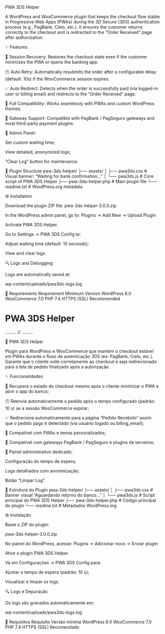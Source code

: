 PWA 3DS Helper

A WordPress and WooCommerce plugin that keeps the checkout flow stable in Progressive Web Apps (PWAs) during the 3D Secure (3DS) authentication process (e.g., PagBank, Cielo, etc.).
It ensures the customer returns correctly to the checkout and is redirected to the “Order Received” page after authorization.

✨ Features

🔁 Session Recovery: Restores the checkout state even if the customer minimizes the PWA or opens the banking app.

🕒 Auto Retry: Automatically resubmits the order after a configurable delay (default: 10s) if the WooCommerce session expires.

✅ Auto Redirect: Detects when the order is successfully paid (via logged-in user or billing email) and redirects to the “Order Received” page.

🧩 Full Compatibility: Works seamlessly with PWAs and custom WordPress themes.

🧠 Gateway Support: Compatible with PagBank / PagSeguro gateways and most third-party payment plugins.

🧰 Admin Panel:

Set custom waiting time;

View detailed, anonymized logs;

“Clear Log” button for maintenance.

🧭 Plugin Structure
pwa-3ds-helper/
├── assets/
│   ├── pwa3ds.css          # Visual banner: “Waiting for bank confirmation…”
│   └── pwa3ds.js           # Core script of PWA 3DS Helper
├── pwa-3ds-helper.php      # Main plugin file
└── readme.txt              # WordPress.org metadata

⚙️ Installation

Download the plugin ZIP file:
pwa-3ds-helper-3.0.0.zip

In the WordPress admin panel, go to:
Plugins → Add New → Upload Plugin

Activate PWA 3DS Helper.

Go to Settings → PWA 3DS Config to:

Adjust waiting time (default: 10 seconds);

View and clear logs.

🔍 Logs and Debugging

Logs are automatically saved at:

wp-content/uploads/pwa3ds-logs.log

🧩 Requirements
Requirement	Minimum Version
WordPress	6.0
WooCommerce	7.0
PHP	7.4
HTTPS (SSL)	Recommended
# PWA 3DS Helper

......... // ......... 

🧠 PWA 3DS Helper

Plugin para WordPress e WooCommerce que mantém o checkout estável em PWAs durante o fluxo de autenticação 3DS (ex: PagBank, Cielo, etc.).
Garante que o cliente volte corretamente ao checkout e seja redirecionado para a tela de pedido finalizado após a autorização.

✨ Funcionalidades

🔁 Recupera o estado do checkout mesmo após o cliente minimizar o PWA e abrir o app do banco;

🕒 Reenvia automaticamente o pedido após o tempo configurado (padrão: 10 s) se a sessão WooCommerce expirar;

✅ Redireciona automaticamente para a página “Pedido Recebido” assim que o pedido pago é detectado (via usuário logado ou billing_email);

🧩 Compatível com PWAs e temas personalizados;

🧠 Compatível com gateways PagBank / PagSeguro e plugins de terceiros;

🧰 Painel administrativo dedicado:

Configuração do tempo de espera;

Logs detalhados com anonimização;

Botão “Limpar Log”.

🧭 Estrutura do Plugin
pwa-3ds-helper/
├── assets/
│   ├── pwa3ds.css          # Banner visual “Aguardando retorno do banco…”
│   └── pwa3ds.js           # Script principal do PWA 3DS Helper
├── pwa-3ds-helper.php      # Código principal do plugin
└── readme.txt              # Metadados WordPress.org

⚙️ Instalação

Baixe o ZIP do plugin:

pwa-3ds-helper-3.0.0.zip


No painel do WordPress, acesse:
Plugins → Adicionar novo → Enviar plugin

Ative o plugin PWA 3DS Helper.

Vá em Configurações → PWA 3DS Config para:

Ajustar o tempo de espera (padrão: 10 s);

Visualizar e limpar os logs.

🔍 Logs e Depuração

Os logs são gravados automaticamente em:

wp-content/uploads/pwa3ds-logs.log

🧩 Requisitos
Requisito	Versão mínima
WordPress	6.0
WooCommerce	7.0
PHP	7.4
HTTPS (SSL)	Recomendado
